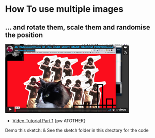  # How To use multiple images
 ## ... and rotate them, scale them and randomise the position

<img src="https://github.com/karenanndonnachie/LESS/blob/main/previewImages/Multi_image.JPG" width="400px"/><br/>
* [Video Tutorial Part 1](https://vimeo.com/609521758) {pw ATOTHEK}

Demo this sketch: & See the sketch folder in this drectory for the code

